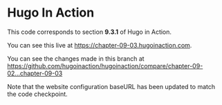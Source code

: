 Hugo In Action
===============

This code corresponds to section **9.3.1** of Hugo in Action.

You can see this live at https://chapter-09-03.hugoinaction.com.

You can see the changes made in this branch at https://github.com/hugoinaction/hugoinaction/compare/chapter-09-02...chapter-09-03

Note that the website configuration baseURL has been updated to match the code checkpoint.
